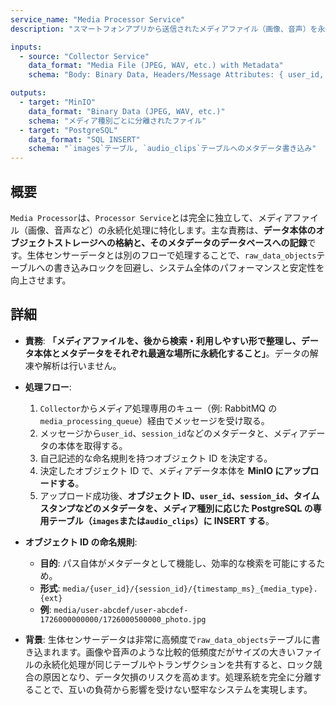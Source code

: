 ```yaml
---
service_name: "Media Processor Service"
description: "スマートフォンアプリから送信されたメディアファイル（画像、音声）を永続化する専用サービス。"

inputs:
  - source: "Collector Service"
    data_format: "Media File (JPEG, WAV, etc.) with Metadata"
    schema: "Body: Binary Data, Headers/Message Attributes: { user_id, session_id }"

outputs:
  - target: "MinIO"
    data_format: "Binary Data (JPEG, WAV, etc.)"
    schema: "メディア種別ごとに分離されたファイル"
  - target: "PostgreSQL"
    data_format: "SQL INSERT"
    schema: "`images`テーブル, `audio_clips`テーブルへのメタデータ書き込み"
---
```


## 概要

`Media Processor`は、`Processor Service`とは完全に独立して、メディアファイル（画像、音声など）の永続化処理に特化します。主な責務は、**データ本体のオブジェクトストレージへの格納と、そのメタデータのデータベースへの記録**です。生体センサーデータとは別のフローで処理することで、`raw_data_objects`テーブルへの書き込みロックを回避し、システム全体のパフォーマンスと安定性を向上させます。

## 詳細

- **責務**: **「メディアファイルを、後から検索・利用しやすい形で整理し、データ本体とメタデータをそれぞれ最適な場所に永続化すること」**。データの解凍や解析は行いません。

- **処理フロー**:

  1. `Collector`からメディア処理専用のキュー（例: RabbitMQ の`media_processing_queue`）経由でメッセージを受け取る。
  2. メッセージから`user_id`、`session_id`などのメタデータと、メディアデータの本体を取得する。
  3. 自己記述的な命名規則を持つオブジェクト ID を決定する。
  4. 決定したオブジェクト ID で、メディアデータ本体を **MinIO にアップロードする**。
  5. アップロード成功後、**オブジェクト ID、`user_id`、`session_id`、タイムスタンプなどのメタデータを、メディア種別に応じた PostgreSQL の専用テーブル（`images`または`audio_clips`）に INSERT する**。

- **オブジェクト ID の命名規則**:

  - **目的**: パス自体がメタデータとして機能し、効率的な検索を可能にするため。
  - **形式**: `media/{user_id}/{session_id}/{timestamp_ms}_{media_type}.{ext}`
  - **例**: `media/user-abcdef/user-abcdef-1726000000000/1726000500000_photo.jpg`

- **背景**: 生体センサーデータは非常に高頻度で`raw_data_objects`テーブルに書き込まれます。画像や音声のような比較的低頻度だがサイズの大きいファイルの永続化処理が同じテーブルやトランザクションを共有すると、ロック競合の原因となり、データ欠損のリスクを高めます。処理系統を完全に分離することで、互いの負荷から影響を受けない堅牢なシステムを実現します。

